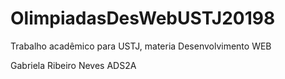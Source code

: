 # OlimpiadasDesWebUSTJ20198
Trabalho acadêmico para USTJ, materia Desenvolvimento WEB


Gabriela Ribeiro Neves
ADS2A
